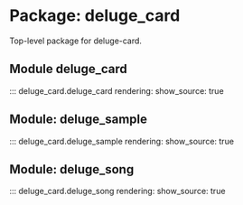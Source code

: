 # Package: deluge_card

Top-level package for deluge-card.

## Module deluge_card
::: deluge_card.deluge_card
    rendering:
      show_source: true

## Module: deluge_sample
::: deluge_card.deluge_sample
    rendering:
      show_source: true

## Module: deluge_song
::: deluge_card.deluge_song
    rendering:
      show_source: true
